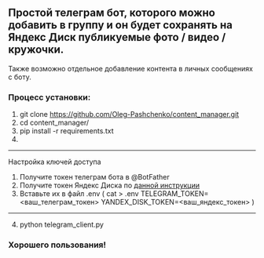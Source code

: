 ## Простой телеграм бот, которого можно добавить в группу и он будет сохранять на Яндекс Диск публикуемые фото / видео / кружочки.  
Также возможно отдельное добавление контента в личных сообщениях с боту.

### Процесс установки:
1) git clone https://github.com/Oleg-Pashchenko/content_manager.git
2) cd content_manager/
3) pip install -r requirements.txt
4) 
---  
Настройка ключей доступа
1. Получите токен телеграм бота в @BotFather
2. Получите токен Яндекс Диска по [данной инструкции](https://yandex.ru/dev/id/doc/dg/oauth/concepts/about.html)
3. Вставьте их в файл .env (
cat > .env
TELEGRAM_TOKEN=<ваш_телеграм_токен>
YANDEX_DISK_TOKEN=<ваш_яндекс_токен>
)
---
4) python telegram_client.py

### Хорошего пользования!
